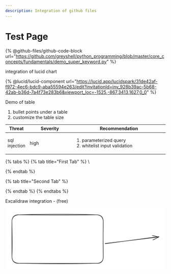 ```yaml
---
description: Integration of github files
---
```


# Test Page

{% @github-files/github-code-block url="https://github.com/greyshell/python_programming/blob/master/core_concepts/fundamentals/demo_super_keyword.py" %}



integration of lucid chart

{% @lucid/lucid-component url="https://lucid.app/lucidspark/31de42af-f972-4ec6-bdc9-aba55594e263/edit?invitationId=inv_928b39ac-5b68-42ab-b36d-7a4f73e283b6&viewport_loc=-1525,-867,3413,1627,0_0" %}



Demo of table&#x20;

1. bullet points under a table
2. customize the table size

<table><thead><tr><th>Threat</th><th width="153.26171875">Severity</th><th width="343.3984375">Recommendation</th></tr></thead><tbody><tr><td>sql injection</td><td>high</td><td><ol><li>parameterized query</li><li>whitelist input validation</li></ol></td></tr></tbody></table>

{% tabs %}
{% tab title="First Tab" %}
\

{% endtab %}

{% tab title="Second Tab" %}

{% endtab %}
{% endtabs %}

Excalidraw integration - (free)

<img src="../.gitbook/assets/file.excalidraw.svg" alt="" class="gitbook-drawing">




